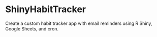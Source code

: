 # ShinyHabitTracker
Create a custom habit tracker app with email reminders using R Shiny, Google Sheets, and cron.
